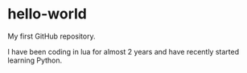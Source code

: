 # hello-world
My first GitHub repository.

I have been coding in lua for almost 2 years and have recently started learning Python.
